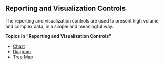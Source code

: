 ## Reporting and Visualization Controls

The reporting and visualization controls are used to present high volume and complex data, in a simple and meaningful way.

**Topics in "Reporting and Visualization Controls"**
* [Chart](reporting-and-visualization-controls/chart.md)
* [Diagram](reporting-and-visualization-controls/diagram.md)
* [Tree Map](reporting-and-visualization-controls/tree-map.md)